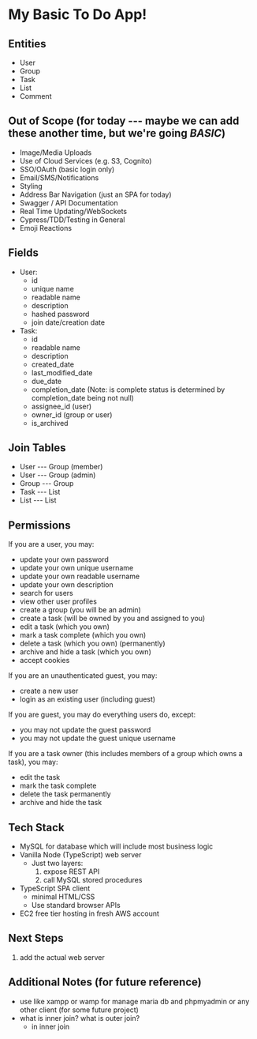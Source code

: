# My Basic To Do App!

## Entities
* User
* Group
* Task
* List
* Comment

## Out of Scope (for today --- maybe we can add these another time, but we're going *BASIC*)
* Image/Media Uploads
* Use of Cloud Services (e.g. S3, Cognito)
* SSO/OAuth (basic login only)
* Email/SMS/Notifications
* Styling
* Address Bar Navigation (just an SPA for today)
* Swagger / API Documentation
* Real Time Updating/WebSockets
* Cypress/TDD/Testing in General
* Emoji Reactions

## Fields
* User:
  * id
  * unique name
  * readable name
  * description
  * hashed password
  * join date/creation date
* Task:
  * id
  * readable name
  * description
  * created_date
  * last_modified_date
  * due_date
  * completion_date (Note: is complete status is determined by completion_date being not null)
  * assignee_id (user)
  * owner_id (group or user)
  * is_archived

## Join Tables
* User --- Group (member)
* User --- Group (admin)
* Group --- Group
* Task --- List
* List --- List

## Permissions

If you are a user, you may:
  * update your own password
  * update your own unique username
  * update your own readable username
  * update your own description
  * search for users
  * view other user profiles
  * create a group (you will be an admin)
  * create a task (will be owned by you and assigned to you)
  * edit a task (which you own)
  * mark a task complete (which you own)
  * delete a task (which you own) (permanently)
  * archive and hide a task (which you own)
  * accept cookies

If you are an unauthenticated guest, you may:
  * create a new user
  * login as an existing user (including guest)

If you are guest, you may do everything users do, except:
  * you may not update the guest password
  * you may not update the guest unique username

If you are a task owner (this includes members of a group which owns a task), you may:
  * edit the task
  * mark the task complete
  * delete the task permanently
  * archive and hide the task

## Tech Stack
 * MySQL for database which will include most business logic
 * Vanilla Node (TypeScript) web server
   * Just two layers:
     1. expose REST API
     2. call MySQL stored procedures
 * TypeScript SPA client
     * minimal HTML/CSS
     * Use standard browser APIs
 * EC2 free tier hosting in fresh AWS account

## Next Steps
 1. add the actual web server
 

## Additional Notes (for future reference)
 *  use like xampp or wamp for manage maria db and phpmyadmin or any other client (for some future project)
 * what is inner join? what is outer join?
   * in inner join 
